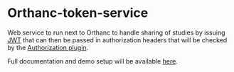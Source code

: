 <!--
SPDX-FileCopyrightText: 2022 - 2023 Orthanc Team SRL <info@orthanc.team>

SPDX-License-Identifier: CC0-1.0
-->

# Orthanc-token-service

Web service to run next to Orthanc to handle sharing of studies by issuing [JWT](https://jwt.io/) that can then be passed
in authorization headers that will be checked by the [Authorization plugin](https://book.orthanc-server.com/plugins/authorization.html).

Full documentation and demo setup will be available [here](https://github.com/orthanc-team/orthanc-share/tree/main).
